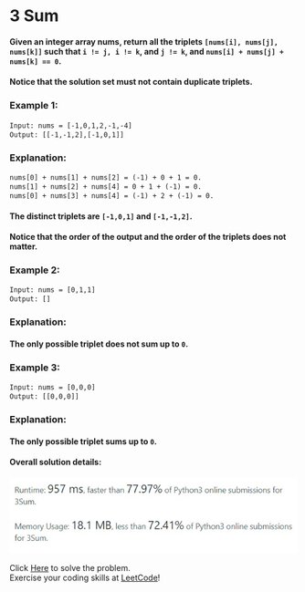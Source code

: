 # 3 Sum

#### Given an integer array nums, return all the triplets `[nums[i], nums[j], nums[k]]` such that `i != j, i != k`, and `j != k`, and `nums[i] + nums[j] + nums[k] == 0`.

#### Notice that the solution set must not contain duplicate triplets.

### Example 1:
```
Input: nums = [-1,0,1,2,-1,-4]
Output: [[-1,-1,2],[-1,0,1]]
```
### Explanation: 
```
nums[0] + nums[1] + nums[2] = (-1) + 0 + 1 = 0. 
nums[1] + nums[2] + nums[4] = 0 + 1 + (-1) = 0. 
nums[0] + nums[3] + nums[4] = (-1) + 2 + (-1) = 0.
``` 
#### The distinct triplets are `[-1,0,1]` and `[-1,-1,2]`.
#### Notice that the order of the output and the order of the triplets does not matter.

### Example 2:
```
Input: nums = [0,1,1]
Output: []
```
### Explanation: 

#### The only possible triplet does not sum up to `0`.

### Example 3:
```
Input: nums = [0,0,0]
Output: [[0,0,0]]
```
### Explanation:
#### The only possible triplet sums up to `0`.

#### Overall solution details:

<p align="center">
  <img src="src/solutionDetails.jfif" alt="Solution Details" width="650">
</p>

Click [Here](https://leetcode.com/problems/3sum/) to solve the problem.<br>
Exercise your coding skills at [LeetCode](https://leetcode.com)!